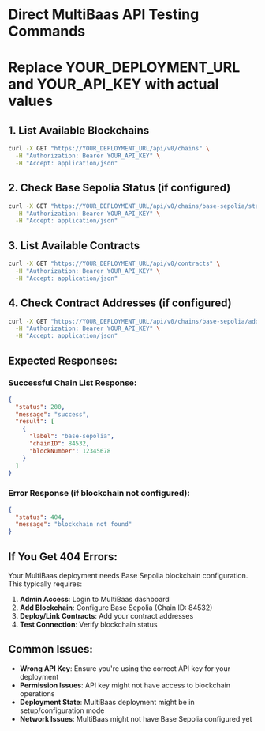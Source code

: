 # Direct MultiBaas API Testing Commands

# Replace YOUR_DEPLOYMENT_URL and YOUR_API_KEY with actual values

## 1. List Available Blockchains
```bash
curl -X GET "https://YOUR_DEPLOYMENT_URL/api/v0/chains" \
  -H "Authorization: Bearer YOUR_API_KEY" \
  -H "Accept: application/json"
```

## 2. Check Base Sepolia Status (if configured)
```bash
curl -X GET "https://YOUR_DEPLOYMENT_URL/api/v0/chains/base-sepolia/status" \
  -H "Authorization: Bearer YOUR_API_KEY" \
  -H "Accept: application/json"
```

## 3. List Available Contracts
```bash
curl -X GET "https://YOUR_DEPLOYMENT_URL/api/v0/contracts" \
  -H "Authorization: Bearer YOUR_API_KEY" \
  -H "Accept: application/json"
```

## 4. Check Contract Addresses (if configured)
```bash
curl -X GET "https://YOUR_DEPLOYMENT_URL/api/v0/chains/base-sepolia/addresses" \
  -H "Authorization: Bearer YOUR_API_KEY" \
  -H "Accept: application/json"
```

## Expected Responses:

### Successful Chain List Response:
```json
{
  "status": 200,
  "message": "success",
  "result": [
    {
      "label": "base-sepolia",
      "chainID": 84532,
      "blockNumber": 12345678
    }
  ]
}
```

### Error Response (if blockchain not configured):
```json
{
  "status": 404,
  "message": "blockchain not found"
}
```

## If You Get 404 Errors:

Your MultiBaas deployment needs Base Sepolia blockchain configuration. This typically requires:

1. **Admin Access**: Login to MultiBaas dashboard
2. **Add Blockchain**: Configure Base Sepolia (Chain ID: 84532)
3. **Deploy/Link Contracts**: Add your contract addresses
4. **Test Connection**: Verify blockchain status

## Common Issues:

- **Wrong API Key**: Ensure you're using the correct API key for your deployment
- **Permission Issues**: API key might not have access to blockchain operations
- **Deployment State**: MultiBaas deployment might be in setup/configuration mode
- **Network Issues**: MultiBaas might not have Base Sepolia configured yet